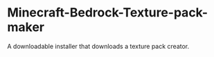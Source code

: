 # Minecraft-Bedrock-Texture-pack-maker
A downloadable installer that downloads a texture pack creator.

